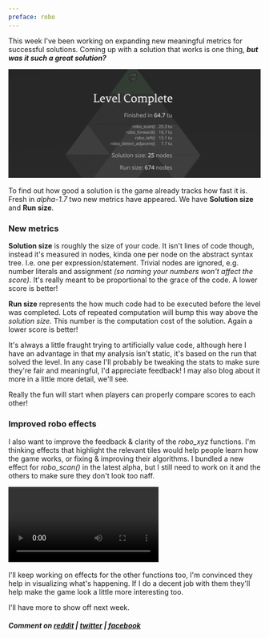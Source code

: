 ```yaml
---
preface: robo
---
```


This week I've been working on expanding new meaningful metrics for successful solutions. Coming up with a solution that works is one thing, ***but was it such a great solution?***

![](/assets/2017-12-15/metrics.png "New ways to be bad at the game: metrics")

To find out how good a solution is the game already tracks how fast it is. Fresh in _alpha-1.7_ two new metrics have appeared. We have **Solution size** and **Run size**.

### New metrics

**Solution size** is roughly the size of your code. It isn't lines of code though, instead it's measured in nodes, kinda one per node on the abstract syntax tree. I.e. one per expression/statement. Trivial nodes are ignored, e.g. number literals and assignment _(so naming your numbers won't affect the score)_. It's really meant to be proportional to the grace of the code. A lower score is better!

**Run size** represents the how much code had to be executed before the level was completed. Lots of repeated computation will bump this way above the _solution size_. This number is the computation cost of the solution. Again a lower score is better!

It's always a little fraught trying to artificially value code, although here I have an advantage in that my analysis isn't static, it's based on the run that solved the level. In any case I'll probably be tweaking the stats to make sure they're fair and meaningful, I'd appreciate feedback! I may also blog about it more in a little more detail, we'll see.

Really the fun will start when players can properly compare scores to each other!

### Improved robo effects

I also want to improve the feedback & clarity of the _robo_xyz_ functions. I'm thinking effects that highlight the relevant tiles would help people learn how the game works, or fixing & improving their algorithms. I bundled a new effect for _robo_scan()_ in the latest alpha, but I still need to work on it and the others to make sure they don't look too naff.

<video src="/assets/2017-12-15/scan-lines.mp4" loop autoplay></video>

I'll keep working on effects for the other functions too, I'm convinced they help in visualizing what's happening. If I do a decent job with them they'll help make the game look a little more interesting too.

I'll have more to show off next week.

##### Comment on [reddit](https://www.reddit.com/r/devblogs/comments/7k0zwc/robo_instructus_introducing_new_game_solution/) | [twitter](https://twitter.com/bigabgames/status/941716060805398528) | [facebook](https://www.facebook.com/bigabgames/posts/1711479208939459)
